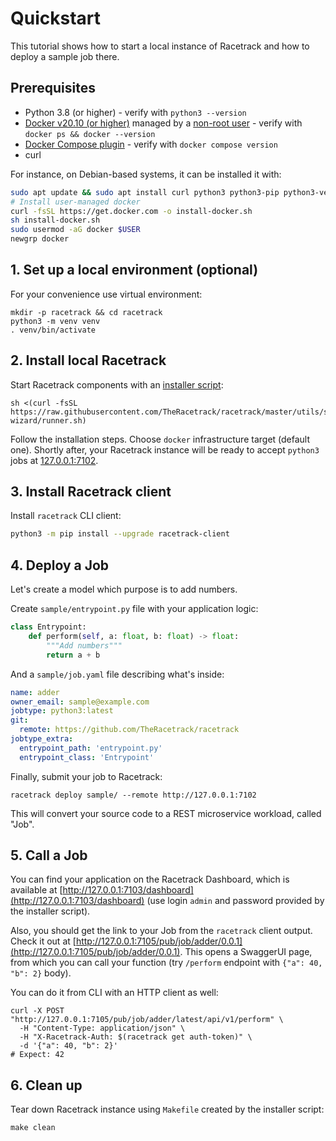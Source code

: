 # Quickstart

This tutorial shows how to start a local instance of Racetrack
and how to deploy a sample job there.

## Prerequisites

- Python 3.8 (or higher) - verify with `python3 --version`
- [Docker v20.10 (or higher)](https://docs.docker.com/engine/install/ubuntu/)
  managed by a [non-root user](https://docs.docker.com/engine/install/linux-postinstall/#manage-docker-as-a-non-root-user) -
  verify with `docker ps && docker --version`
- [Docker Compose plugin](https://docs.docker.com/compose/install/linux/#install-using-the-repository) -
  verify with `docker compose version`
- curl

For instance, on Debian-based systems, it can be installed it with:
```sh
sudo apt update && sudo apt install curl python3 python3-pip python3-venv
# Install user-managed docker
curl -fsSL https://get.docker.com -o install-docker.sh
sh install-docker.sh
sudo usermod -aG docker $USER
newgrp docker
```

## 1. Set up a local environment (optional)
For your convenience use virtual environment:
```shell
mkdir -p racetrack && cd racetrack
python3 -m venv venv
. venv/bin/activate
```

## 2. Install local Racetrack

Start Racetrack components with an [installer script](https://github.com/TheRacetrack/racetrack/blob/master/utils/standalone-wizard/wizard.py):
```shell
sh <(curl -fsSL https://raw.githubusercontent.com/TheRacetrack/racetrack/master/utils/standalone-wizard/runner.sh)
```

Follow the installation steps. Choose `docker` infrastructure target (default one).
Shortly after, your Racetrack instance will be ready to accept `python3` jobs at [127.0.0.1:7102](http://127.0.0.1:7102).

## 3. Install Racetrack client

Install `racetrack` CLI client:
```sh
python3 -m pip install --upgrade racetrack-client
```

## 4. Deploy a Job

Let's create a model which purpose is to add numbers.

Create `sample/entrypoint.py` file with your application logic:
```python
class Entrypoint:
    def perform(self, a: float, b: float) -> float:
        """Add numbers"""
        return a + b
```

And a `sample/job.yaml` file describing what's inside:

```yaml
name: adder
owner_email: sample@example.com
jobtype: python3:latest
git:
  remote: https://github.com/TheRacetrack/racetrack
jobtype_extra:
  entrypoint_path: 'entrypoint.py'
  entrypoint_class: 'Entrypoint'
```

Finally, submit your job to Racetrack:
```shell
racetrack deploy sample/ --remote http://127.0.0.1:7102
```

This will convert your source code to a REST microservice workload, called "Job".

## 5. Call a Job

You can find your application on the Racetrack Dashboard,
which is available at [http://127.0.0.1:7103/dashboard](http://127.0.0.1:7103/dashboard)
(use login `admin` and password provided by the installer script).

Also, you should get the link to your Job from the `racetrack` client output.
Check it out at [http://127.0.0.1:7105/pub/job/adder/0.0.1](http://127.0.0.1:7105/pub/job/adder/0.0.1).
This opens a SwaggerUI page, from which you can call your function
(try `/perform` endpoint with `{"a": 40, "b": 2}` body).

You can do it from CLI with an HTTP client as well:
```shell
curl -X POST "http://127.0.0.1:7105/pub/job/adder/latest/api/v1/perform" \
  -H "Content-Type: application/json" \
  -H "X-Racetrack-Auth: $(racetrack get auth-token)" \
  -d '{"a": 40, "b": 2}'
# Expect: 42
```

## 6. Clean up

Tear down Racetrack instance using `Makefile` created by the installer script:
```shell
make clean
```
